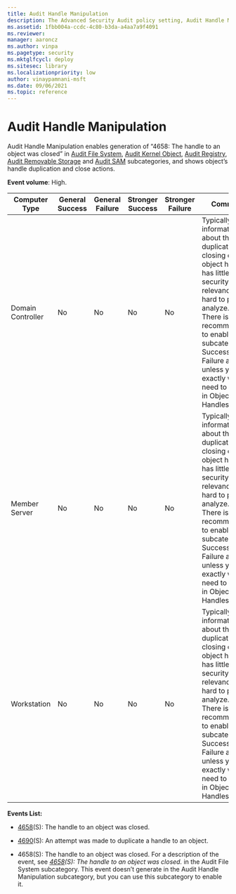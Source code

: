 ```yaml
---
title: Audit Handle Manipulation 
description: The Advanced Security Audit policy setting, Audit Handle Manipulation, determines if audit events are generated when a handle to an object is opened or closed.
ms.assetid: 1fbb004a-ccdc-4c80-b3da-a4aa7a9f4091
ms.reviewer: 
manager: aaroncz
ms.author: vinpa
ms.pagetype: security
ms.mktglfcycl: deploy
ms.sitesec: library
ms.localizationpriority: low
author: vinaypamnani-msft
ms.date: 09/06/2021
ms.topic: reference
---
```


# Audit Handle Manipulation


Audit Handle Manipulation enables generation of “4658: The handle to an object was closed” in [Audit File System](audit-file-system.md), [Audit Kernel Object](audit-kernel-object.md), [Audit Registry](audit-registry.md), [Audit Removable Storage](audit-removable-storage.md) and [Audit SAM](audit-sam.md) subcategories, and shows object’s handle duplication and close actions.

**Event volume**: High.

| Computer Type     | General Success | General Failure | Stronger Success | Stronger Failure | Comments |
|-------------------|-----------------|-----------------|------------------|------------------|----------|
| Domain Controller | No              | No              | No               | No               | Typically, information about the duplication or closing of an object handle has little to no security relevance and is hard to parse or analyze.<br>There is no recommendation to enable this subcategory for Success or Failure auditing, unless you know exactly what you need to monitor in Object’s Handles level. |
| Member Server     | No              | No              | No               | No               | Typically, information about the duplication or closing of an object handle has little to no security relevance and is hard to parse or analyze.<br>There is no recommendation to enable this subcategory for Success or Failure auditing, unless you know exactly what you need to monitor in Object’s Handles level. |
| Workstation       | No              | No              | No               | No               | Typically, information about the duplication or closing of an object handle has little to no security relevance and is hard to parse or analyze.<br>There is no recommendation to enable this subcategory for Success or Failure auditing, unless you know exactly what you need to monitor in Object’s Handles level. |

**Events List:**

- [4658](event-4658.md)(S): The handle to an object was closed.

- [4690](event-4690.md)(S): An attempt was made to duplicate a handle to an object.

- 4658(S): The handle to an object was closed. For a description of the event, see _[4658](event-4658.md)(S): The handle to an object was closed._ in the Audit File System subcategory. This event doesn’t generate in the Audit Handle Manipulation subcategory, but you can use this subcategory to enable it.
